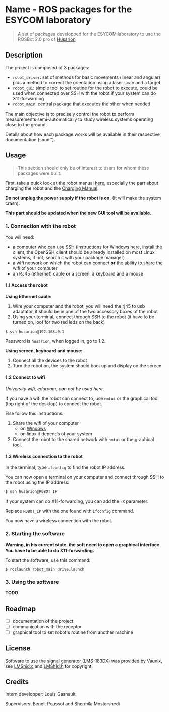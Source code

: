 # Name - ROS packages for the ESYCOM laboratory

> A set of packages developped for the ESYCOM laboratory to use the ROSBot 2.0 pro of [Husarion](https://husarion.com/)

## Description

The project is composed of 3 packages:
- `robot_driver`: set of methods for basic movements (linear and angular) plus a method to correct the orientation using a laser scan and a target
- `robot_gui`: simple tool to set routine for the robot to execute, could be used when connected over SSH with the robot if your system can do X11-forwarding
- `robot_main`: central package that executes the other when needed

The main objective is to precisely control the robot to perform measurements semi-automatically to study wireless systems operating close to the ground.

Details about how each package works will be available in their respective documentation (soon™).

## Usage

> This section should only be of interest to users for whom these packages were built.

First, take a quick look at the robot manual [here](https://husarion.com/manuals/rosbot/), especially the part about charging the robot and the [Charging Manual](https://files.husarion.com/docs2/Charging%20manual%20for%20ROSbot.pdf).

**Do not unplug the power supply if the robot is on.** (It will make the system crash).

**This part should be updated when the new GUI tool will be available.**

### 1. Connection with the robot

You will need:
- a computer who can use SSH (instructions for Windows [here](https://docs.microsoft.com/en-us/windows-server/administration/openssh/openssh_install_firstuse#install-openssh-using-windows-settings), install the client, the OpenSSH client should be already installed on most Linux systems, if not, search it with your package manager)
- a wifi network on which the robot can connect **or** the ability to share the wifi of your computer
- an RJ45 (ethernet) cable **or** a screen, a keyboard and a mouse

#### 1.1 Access the robot

**Using Ethernet cable:**

1. Wire your computer and the robot, you will need the rj45 to usb adaptator, it should be in one of the two accessory boxes of the robot
2. Using your terminal, connect through SSH to the robot (it have to be turned on, loof for two red leds on the back)

```
$ ssh husarion@192.168.0.1
```

Password is `husarion`, when logged in, go to 1.2.

**Using screen, keyboard and mouse:**

1. Connect all the devices to the robot
2. Turn the robot on, the system should boot up and display on the screen

#### 1.2 Connect to wifi

_University wifi, eduroam, can not be used here._

If you have a wifi the robot can connect to, use `nmtui` or the graphical tool (top right of the desktop) to connect the robot.

Else follow this instructions:

1. Share the wifi of your computer
    - on [Windows](https://support.microsoft.com/en-us/windows/use-your-windows-pc-as-a-mobile-hotspot-c89b0fad-72d5-41e8-f7ea-406ad9036b85)
    - on linux it depends of your system
2. Connect the robot to the shared network with `nmtui` or the graphical tool.

#### 1.3 Wireless connection to the robot

In the terminal, type `ifconfig` to find the robot IP address.

You can now open a terminal on your computer and connect through SSH to the robot using the IP address:

```
$ ssh husarion@ROBOT_IP
```

If your system can do X11-forwarding, you can add the `-X` parameter.

Replace `ROBOT_IP` with the one found with `ifconfig` command.

You now have a wireless connection with the robot.

### 2. Starting the software

**Warning, in his current state, the soft need to open a graphical interface. You have to be able to do X11-forwarding.**

To start the software, use this command:

```
$ roslaunch robot_main drive.launch
```

### 3. Using the software

**TODO**

## Roadmap

- [ ] documentation of the project
- [ ] communication with the receptor
- [ ] graphical tool to set robot's routine from another machine

## License

Software to use the signal generator (LMS-183DX) was provided by Vaunix, see [LMShid.c](robot_main/src/LMShid.c) and [LMShid.h](robot_main/include/LMShid.h) for copyright.

## Credits

Intern developper: Louis Gasnault

Supervisors: Benoit Poussot and Shermila Mostarshedi
